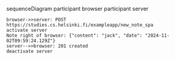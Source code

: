 sequenceDiagram
participant browser
participant server

    browser->>server: POST https://studies.cs.helsinki.fi/exampleapp/new_note_spa
    activate server
    Note right of browser: {"content": "jack", "date": "2024-11-02T09:59:24.129Z"}
    server-->>browser: 201 created
    deactivate server
